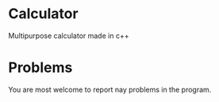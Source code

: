 # Calculator
Multipurpose calculator made in c++
# Problems
You are most welcome to report nay problems in the program.